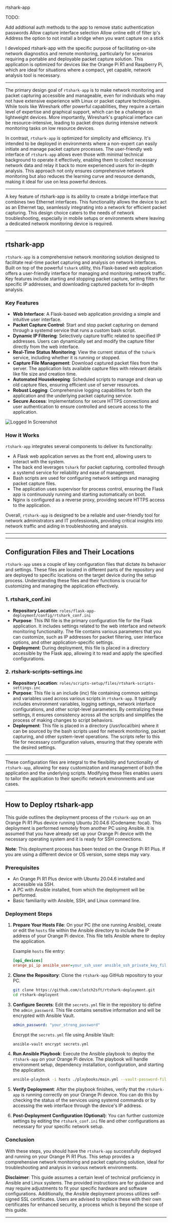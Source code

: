 rtshark-app

TODO:

Add addtional auth methods to the app to remove static authentication passwords
Allow capture interface selection
Allow online edit of filter ip's
Address the option to not install a bridge when you want capture on a stick


I developed rtshark-app with the specific purpose of facilitating on-site network diagnostics and remote monitoring, particularly for scenarios requiring a portable and deployable packet capture solution. This application is optimized for devices like the Orange Pi R1 and Raspberry Pi, which are ideal for situations where a compact, yet capable, network analysis tool is necessary.  

---

The primary design goal of `rtshark-app` is to make network monitoring and packet capturing accessible and manageable, even for individuals who may not have extensive experience with Linux or packet capture technologies. While tools like Wireshark offer powerful capabilities, they require a certain level of expertise and graphical support, which can be a challenge on lightweight devices. More importantly, Wireshark's graphical interface can be resource-intensive, leading to packet drops during intensive network monitoring tasks on low resource devices.

In contrast, `rtshark-app` is optimized for simplicity and efficiency. It's intended to be deployed in environments where a non-expert can easily initiate and manage packet capture processes. The user-friendly web interface of `rtshark-app` allows even those with minimal technical background to operate it effectively, enabling them to collect necessary network data and relay it back to more experienced users for in-depth analysis. This approach not only ensures comprehensive network monitoring but also reduces the learning curve and resource demands, making it ideal for use on less powerful devices.

--- 

A key feature of rtshark-app is its ability to create a bridge interface that combines two Ethernet interfaces. This functionality allows the device to act as an Ethernet tap, seamlessly integrating into a network for efficient packet capturing. This design choice caters to the needs of network troubleshooting, especially in mobile setups or environments where leaving a dedicated network monitoring device is required.

---

## rtshark-app

`rtshark-app` is a comprehensive network monitoring solution designed to facilitate real-time packet capturing and analysis on network interfaces. Built on top of the powerful `tshark` utility, this Flask-based web application offers a user-friendly interface for managing and monitoring network traffic. Key features include starting and stopping packet capture, setting filters for specific IP addresses, and downloading captured packets for in-depth analysis.

### Key Features

- **Web Interface**: A Flask-based web application providing a simple and intuitive user interface.
- **Packet Capture Control**: Start and stop packet capturing on demand through a systemd service that runs a custom bash script.
- **Dynamic IP Filtering**: Selectively capture traffic related to specified IP addresses. Users can dynamically set and modify the capture filter directly from the web interface.
- **Real-Time Status Monitoring**: View the current status of the `tshark` service, including whether it is running or stopped.
- **Capture File Management**: Download captured packet files from the server. The application lists available capture files with relevant details like file size and creation time.
- **Automated Housekeeping**: Scheduled scripts to manage and clean up old capture files, ensuring efficient use of server resources.
- **Robust Logging**: Comprehensive logging capabilities for both the application and the underlying packet capturing service.
- **Secure Access**: Implementations for secure HTTPS connections and user authentication to ensure controlled and secure access to the application.

![Logged In Screenshot](https://github.com/clutch2sft/rtshark-deployment/blob/main/screenshots/loggedin.png)

### How it Works

`rtshark-app` integrates several components to deliver its functionality:

- A Flask web application serves as the front end, allowing users to interact with the system.
- The back end leverages `tshark` for packet capturing, controlled through a systemd service for reliability and ease of management.
- Bash scripts are used for configuring network settings and managing packet capture files.
- The application uses supervisor for process control, ensuring the Flask app is continuously running and starting automatically on boot.
- Nginx is configured as a reverse proxy, providing secure HTTPS access to the application.

Overall, `rtshark-app` is designed to be a reliable and user-friendly tool for network administrators and IT professionals, providing critical insights into network traffic and aiding in troubleshooting and analysis.

---


---

## Configuration Files and Their Locations

`rtshark-app` uses a couple of key configuration files that dictate its behavior and settings. These files are located in different parts of the repository and are deployed to specific locations on the target device during the setup process. Understanding these files and their functions is crucial for customizing and managing the application effectively.

### 1. rtshark_conf.ini
- **Repository Location**: `roles/flask-app-deployment/config/rtshark_conf.ini`
- **Purpose**: This INI file is the primary configuration file for the Flask application. It includes settings related to the web interface and network monitoring functionality. The file contains various parameters that you can customize, such as IP addresses for packet filtering, user interface options, and other application-specific settings. 
- **Deployment**: During deployment, this file is placed in a directory accessible by the Flask app, allowing it to read and apply the specified configurations.

### 2. rtshark-scripts-settings.inc
- **Repository Location**: `roles/scripts-setup/files/rtshark-scripts-settings.inc`
- **Purpose**: This file is an include (inc) file containing common settings and variables used across various scripts in `rtshark-app`. It typically includes environment variables, logging settings, network interface configurations, and other script-level parameters. By centralizing these settings, it ensures consistency across all the scripts and simplifies the process of making changes to script behaviors.
- **Deployment**: This file is placed in a directory (/usr/local/bin) where it can be sourced by the bash scripts used for network monitoring, packet capturing, and other system-level operations. The scripts refer to this file for necessary configuration values, ensuring that they operate with the desired settings.

---

These configuration files are integral to the flexibility and functionality of `rtshark-app`, allowing for easy customization and management of both the application and the underlying scripts. Modifying these files enables users to tailor the application to their specific network environments and use cases.


---

## How to Deploy rtshark-app

This guide outlines the deployment process of the `rtshark-app` on an Orange Pi R1 Plus device running Ubuntu 20.04.6 (Codename: focal). This deployment is performed remotely from another PC using Ansible. It is assumed that you have already set up your Orange Pi device with the necessary operating system and it is ready for SSH connections.

**Note**: This deployment process has been tested on the Orange Pi R1 Plus. If you are using a different device or OS version, some steps may vary.

### Prerequisites
- An Orange Pi R1 Plus device with Ubuntu 20.04.6 installed and accessible via SSH.
- A PC with Ansible installed, from which the deployment will be performed.
- Basic familiarity with Ansible, SSH, and Linux command line.

### Deployment Steps

1. **Prepare Your Hosts File**:
   On your PC (the one running Ansible), create or edit the `hosts` file within the Ansible directory to include the IP address of your Orange Pi device. This file tells Ansible where to deploy the application.

   Example `hosts` file entry:
   ```ini
   [opi_devices]
   orange_pi_ip ansible_user=your_ssh_user ansible_ssh_private_key_file=/path/to/your/private/key
   ```

2. **Clone the Repository**:
   Clone the `rtshark-app` GitHub repository to your PC.

   ```bash
   git clone https://github.com/clutch2sft/rtshark-deployment.git
   cd rtshark-deployent
   ```

3. **Configure Secrets**:
   Edit the `secrets.yml` file in the repository to define the `admin_password`. This file contains sensitive information and will be encrypted with Ansible Vault.

   ```yaml
   admin_password: "your_strong_password"
   ```

   Encrypt the `secrets.yml` file using Ansible Vault:

   ```bash
   ansible-vault encrypt secrets.yml
   ```

4. **Run Ansible Playbook**:
   Execute the Ansible playbook to deploy the `rtshark-app` on your Orange Pi device. The playbook will handle environment setup, dependency installation, configuration, and starting the application.

   ```bash
   ansible-playbook -i hosts ./playbooks/main.yml --vault-password-file /path/to/vault_password_file
   ```

5. **Verify Deployment**:
   After the playbook finishes, verify that the `rtshark-app` is running correctly on your Orange Pi device. You can do this by checking the status of the services using systemd commands or by accessing the web interface through the device's IP address.

6. **Post-Deployment Configuration (Optional)**:
   You can further customize settings by editing the `rtshark_conf.ini` file and other configurations as necessary for your specific network setup.

### Conclusion
With these steps, you should have the `rtshark-app` successfully deployed and running on your Orange Pi R1 Plus. This setup provides a comprehensive network monitoring and packet capturing solution, ideal for troubleshooting and analysis in various network environments.

**Disclaimer**: This guide assumes a certain level of technical proficiency in Ansible and Linux systems. The provided instructions are for guidance and may require adjustments to fit your specific hardware and software configurations.  Additionally, the Ansible deployment process utilizes self-signed SSL certificates. Users are advised to replace these with their own certificates for enhanced security, a process which is beyond the scope of this guide.

---
